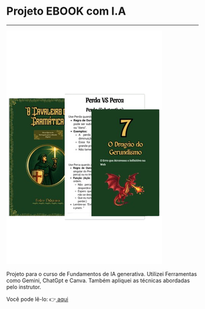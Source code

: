 <h1>Projeto EBOOK com I.A </h1>

<hr/>

<a href="src/images/folhas.png">
 <img src="src/images/folhas.png">
 </a>

 <p>
  Projeto para o curso de Fundamentos de IA generativa.
  Utilizei Ferramentas como Gemini, ChatGpt e Canva. Também apliquei as técnicas abordadas pelo instrutor.
  

 
  </p>

  <p>Você pode lê-lo: 👉<a href="src/images/folhas.png">
 <span> aqui </span>
 </a>  </p>